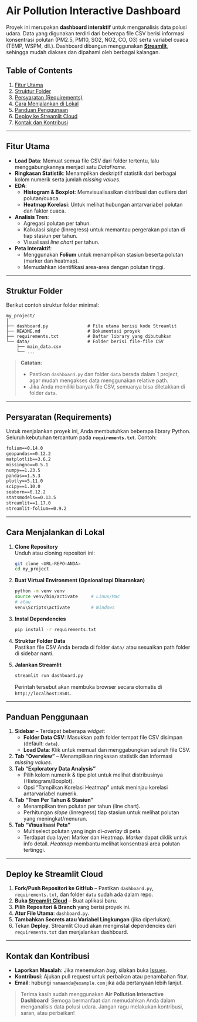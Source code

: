 # Air Pollution Interactive Dashboard

Proyek ini merupakan **dashboard interaktif** untuk menganalisis data polusi udara. Data yang digunakan terdiri dari beberapa file CSV berisi informasi konsentrasi polutan (PM2.5, PM10, SO2, NO2, CO, O3) serta variabel cuaca (TEMP, WSPM, dll.). Dashboard dibangun menggunakan **[Streamlit](https://streamlit.io/)**, sehingga mudah diakses dan dipahami oleh berbagai kalangan.

## Table of Contents

1. [Fitur Utama](#fitur-utama)  
2. [Struktur Folder](#struktur-folder)  
3. [Persyaratan (Requirements)](#persyaratan-requirements)  
4. [Cara Menjalankan di Lokal](#cara-menjalankan-di-lokal)  
5. [Panduan Penggunaan](#panduan-penggunaan)  
6. [Deploy ke Streamlit Cloud](#deploy-ke-streamlit-cloud)  
7. [Kontak dan Kontribusi](#kontak-dan-kontribusi)

---

## Fitur Utama

- **Load Data**: Memuat semua file CSV dari folder tertentu, lalu menggabungkannya menjadi satu *DataFrame*.
- **Ringkasan Statistik**: Menampilkan deskriptif statistik dari berbagai kolom numerik serta jumlah *missing values*.
- **EDA**:  
  - **Histogram & Boxplot**: Memvisualisasikan distribusi dan outliers dari polutan/cuaca.  
  - **Heatmap Korelasi**: Untuk melihat hubungan antarvariabel polutan dan faktor cuaca.
- **Analisis Tren**:  
  - Agregasi polutan per tahun.  
  - Kalkulasi *slope* (linregress) untuk memantau pergerakan polutan di tiap stasiun per tahun.  
  - Visualisasi *line chart* per tahun.
- **Peta Interaktif**:  
  - Menggunakan **Folium** untuk menampilkan stasiun beserta polutan (marker dan heatmap).  
  - Memudahkan identifikasi area-area dengan polutan tinggi.

---

## Struktur Folder

Berikut contoh struktur folder minimal:

```
my_project/
│
├── dashboard.py               # File utama berisi kode Streamlit
├── README.md                  # Dokumentasi proyek
├── requirements.txt           # Daftar library yang dibutuhkan
└── data/                      # Folder berisi file-file CSV
    ├── main_data.csv
    └── ...
```

> **Catatan**:  
> - Pastikan `dashboard.py` dan folder `data` berada dalam 1 project, agar mudah mengakses data menggunakan relative path.  
> - Jika Anda memiliki banyak file CSV, semuanya bisa diletakkan di folder `data`.

---

## Persyaratan (Requirements)

Untuk menjalankan proyek ini, Anda membutuhkan beberapa library Python. Seluruh kebutuhan tercantum pada **`requirements.txt`**. Contoh:

```txt
folium==0.14.0
geopandas==0.12.2
matplotlib==3.6.2
missingno==0.5.1
numpy==1.23.5
pandas==1.5.3
plotly==5.11.0
scipy==1.10.0
seaborn==0.12.2
statsmodels==0.13.5
streamlit==1.17.0
streamlit-folium==0.9.2
```

---

## Cara Menjalankan di Lokal

1. **Clone Repository**  
   Unduh atau cloning repositori ini:
   ```bash
   git clone <URL-REPO-ANDA>
   cd my_project
   ```

2. **Buat Virtual Environment (Opsional tapi Disarankan)**  
   ```bash
   python -m venv venv
   source venv/bin/activate     # Linux/Mac
   # atau
   venv\Scripts\activate        # Windows
   ```

3. **Instal Dependencies**  
   ```bash
   pip install -r requirements.txt
   ```

4. **Struktur Folder Data**  
   Pastikan file CSV Anda berada di folder `data/` atau sesuaikan path folder di sidebar nanti.

5. **Jalankan Streamlit**  
   ```bash
   streamlit run dashboard.py
   ```
   Perintah tersebut akan membuka browser secara otomatis di `http://localhost:8501`.

---

## Panduan Penggunaan

1. **Sidebar** – Terdapat beberapa *widget*:  
   - **Folder Data CSV**: Masukkan path folder tempat file CSV disimpan (default: `data`).  
   - **Load Data**: Klik untuk memuat dan menggabungkan seluruh file CSV.  
2. **Tab “Overview”** – Menampilkan ringkasan statistik dan informasi *missing values*.  
3. **Tab “Exploratory Data Analysis”**  
   - Pilih kolom numerik & tipe plot untuk melihat distribusinya (Histogram/Boxplot).  
   - Opsi “Tampilkan Korelasi Heatmap” untuk meninjau korelasi antarvariabel numerik.  
4. **Tab “Tren Per Tahun & Stasiun”**  
   - Menampilkan tren polutan per tahun (line chart).  
   - Perhitungan *slope* (linregress) tiap stasiun untuk melihat polutan yang meningkat/menurun.  
5. **Tab “Visualisasi Peta”**  
   - Multiselect polutan yang ingin di-*overlay* di peta.  
   - Terdapat dua layer: Marker dan Heatmap. *Marker* dapat diklik untuk info detail. *Heatmap* membantu melihat konsentrasi area polutan tertinggi.

---

## Deploy ke Streamlit Cloud

1. **Fork/Push Repositori ke GitHub** – Pastikan `dashboard.py`, `requirements.txt`, dan folder `data` sudah ada dalam repo.  
2. **Buka [Streamlit Cloud](https://streamlit.io/cloud)** – Buat aplikasi baru.  
3. **Pilih Repositori & Branch** yang berisi proyek ini.  
4. **Atur File Utama**: `dashboard.py`.  
5. **Tambahkan Secrets atau Variabel Lingkungan** (jika diperlukan).  
6. Tekan **Deploy**. Streamlit Cloud akan menginstal dependencies dari `requirements.txt` dan menjalankan dashboard.  

---

## Kontak dan Kontribusi

- **Laporkan Masalah**: Jika menemukan *bug*, silakan buka [Issues](#).  
- **Kontribusi**: Ajukan pull request untuk perbaikan atau penambahan fitur.  
- **Email**: hubungi `namaanda@example.com` jika ada pertanyaan lebih lanjut.

> Terima kasih sudah menggunakan **Air Pollution Interactive Dashboard**! Semoga bermanfaat dan memudahkan Anda dalam menganalisis data polusi udara. Jangan ragu melakukan kontribusi, saran, atau perbaikan!
